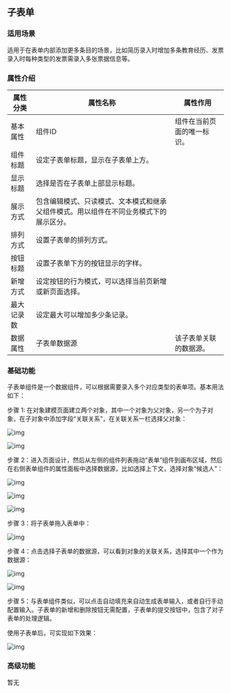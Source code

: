## **子表单**

### **适用场景**

适用于在表单内部添加更多条目的场景，比如简历录入时增加多条教育经历、发票录入时每种类型的发票需录入多张票据信息等。

### **属性介绍**



| 属性分类   | 属性名称                                                     | 属性作用                   |
| ---------- | ------------------------------------------------------------ | -------------------------- |
| 基本属性   | 组件ID                                                       | 组件在当前页面的唯一标识。 |
| 组件标题   | 设定子表单标题，显示在子表单上方。                           |                            |
| 显示标题   | 选择是否在子表单上部显示标题。                               |                            |
| 展示方式   | 包含编辑模式、只读模式、文本模式和继承父组件模式。用以组件在不同业务模式下的展示区分。 |                            |
| 排列方式   | 设置子表单的排列方式。                                       |                            |
| 按钮标题   | 设置子表单下方的按钮显示的字样。                             |                            |
| 新增方式   | 设定按钮的行为模式，可以选择当前页新增或新页面选择。         |                            |
| 最大记录数 | 设定最大可以增加多少条记录。                                 |                            |
| 数据属性   | 子表单数据源                                                 | 该子表单关联的数据源。     |





### **基础功能**

子表单组件是一个数据组件，可以根据需要录入多个对应类型的表单项。基本用法如下：

步骤 1: 在对象建模页面建立两个对象，其中一个对象为父对象，另一个为子对象，在子对象中添加字段“关联关系”，在关联关系一栏选择父对象：

![img](https://main.qcloudimg.com/raw/79616307f1adc4b319ec19883a00c2f7.png)

![img](https://main.qcloudimg.com/raw/090c591fd901dc7ee0537b38ba8651df.png)

步骤 2：进入页面设计，然后从左侧的组件列表拖动“表单”组件到画布区域，然后在右侧表单组件的属性面板中选择数据源，比如选择上下文，选择对象“候选人”：

![img](https://main.qcloudimg.com/raw/c8f37a835de275bd2b831580059ffe76.png)

![img](https://main.qcloudimg.com/raw/104df9a74e8f4d95e301a721441a3a2f.png)

![img](https://main.qcloudimg.com/raw/600a4b0b50418f5cc03611102eb3a557.png)

步骤 3：将子表单拖入表单中：

![img](https://main.qcloudimg.com/raw/d430506b5d769304522f7b83dd8b3fd2.png)

步骤 4：点击选择子表单的数据源，可以看到对象的关联关系，选择其中一个作为数据源：

![img](https://main.qcloudimg.com/raw/0cdc8fafc3bd9d78af189a52364f8c73.png)

![img](https://main.qcloudimg.com/raw/7d0c5a8c4debe058dda36866ac7c6161.png)

步骤 5：与表单组件类似，可以点击自动填充来自动生成表单输入，或者自行手动配置输入。子表单的新增和删除按钮无需配置，子表单的提交按钮中，包含了对子表单的处理逻辑。

使用子表单后，可实现如下效果：

![img](https://main.qcloudimg.com/raw/69658576e414820e156deb7379991ff9.png)



### **高级功能**

暂无